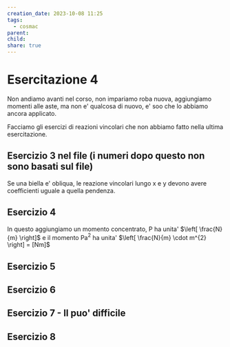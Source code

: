 ```yaml
---
creation_date: 2023-10-08 11:25
tags:
  - cosmac
parent: 
child: 
share: true
---
```

# Esercitazione 4

Non andiamo avanti nel corso, non impariamo roba nuova, aggiungiamo momenti alle aste, ma non e' qualcosa di nuovo, e' soo che lo abbiamo ancora applicato.

Facciamo gli esercizi di reazioni vincolari che non abbiamo fatto nella ultima esercitazione.
## Esercizio 3 nel file (i numeri dopo questo non sono basati sul file)

Se una biella e' obliqua, le reazione vincolari lungo x e y devono avere coefficienti uguale a quella pendenza.

<!Diagrammma esercitazione e calcoli>

## Esercizio 4

In questo aggiungiamo un momento concentrato, P ha unita' $\left[ \frac{N}{m} \right]$ e il momento Pa$^2$ ha unita' $\left[ \frac{N}{m} \cdot m^{2} \right] = [Nm]$

<!Diagramma esercizio e calcoli>

## Esercizio 5

<!Diagramma esercizio e calcoli>

## Esercizio 6

<!Diagramma esercizio e calcoli>

## Esercizio 7 - Il puo' difficile

<!Diagramma esercizio e calcoli>

## Esercizio 8

<!Diagramma esercizio e calcoli>

